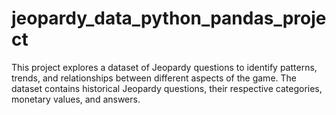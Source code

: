 # jeopardy_data_python_pandas_project
This project explores a dataset of Jeopardy questions to identify patterns, trends, and relationships between different aspects of the game. The dataset contains historical Jeopardy questions, their respective categories, monetary values, and answers.
